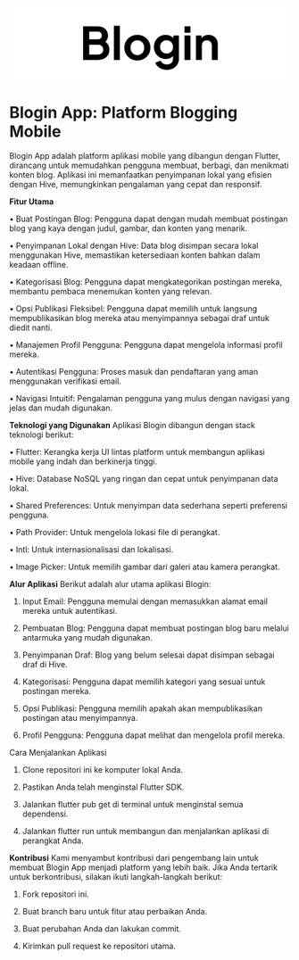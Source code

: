 ![Logo Aplikasi](./assets/images/logo.png)

# **Blogin App**: Platform Blogging Mobile
Blogin App adalah platform aplikasi mobile yang dibangun dengan Flutter, 
dirancang untuk memudahkan pengguna membuat, berbagi, dan menikmati konten blog. 
Aplikasi ini memanfaatkan penyimpanan lokal yang efisien dengan Hive, memungkinkan pengalaman yang 
cepat dan responsif.

**Fitur Utama**

• Buat Postingan Blog: Pengguna dapat dengan mudah membuat postingan blog yang kaya 
dengan judul, gambar, dan konten yang menarik.

• Penyimpanan Lokal dengan Hive: Data blog disimpan secara lokal menggunakan Hive, 
memastikan ketersediaan konten bahkan dalam keadaan offline.

• Kategorisasi Blog: Pengguna dapat mengkategorikan postingan mereka, membantu 
pembaca menemukan konten yang relevan.

• Opsi Publikasi Fleksibel: Pengguna dapat memilih untuk langsung mempublikasikan blog
 mereka atau menyimpannya sebagai draf untuk diedit nanti.

• Manajemen Profil Pengguna: Pengguna dapat mengelola informasi profil mereka.

• Autentikasi Pengguna: Proses masuk dan pendaftaran yang aman menggunakan verifikasi email.

• Navigasi Intuitif: Pengalaman pengguna yang mulus dengan navigasi yang jelas dan mudah digunakan.

**Teknologi yang Digunakan**
Aplikasi Blogin dibangun dengan stack teknologi berikut:

• Flutter: Kerangka kerja UI lintas platform untuk membangun aplikasi mobile yang indah dan berkinerja tinggi.

• Hive: Database NoSQL yang ringan dan cepat untuk penyimpanan data lokal.

• Shared Preferences: Untuk menyimpan data sederhana seperti preferensi pengguna.

• Path Provider: Untuk mengelola lokasi file di perangkat.

• Intl: Untuk internasionalisasi dan lokalisasi.

• Image Picker: Untuk memilih gambar dari galeri atau kamera perangkat.

**Alur Aplikasi**
Berikut adalah alur utama aplikasi Blogin:

1. Input Email: Pengguna memulai dengan memasukkan alamat email mereka untuk autentikasi.

2. Pembuatan Blog: Pengguna dapat membuat postingan blog baru melalui antarmuka yang mudah digunakan.

3. Penyimpanan Draf: Blog yang belum selesai dapat disimpan sebagai draf di Hive.

4. Kategorisasi: Pengguna dapat memilih kategori yang sesuai untuk postingan mereka.

5. Opsi Publikasi: Pengguna memilih apakah akan mempublikasikan postingan atau menyimpannya.

6. Profil Pengguna: Pengguna dapat melihat dan mengelola profil mereka.

Cara Menjalankan Aplikasi

1. Clone repositori ini ke komputer lokal Anda.

2. Pastikan Anda telah menginstal Flutter SDK.

3. Jalankan flutter pub get di terminal untuk menginstal semua dependensi.

4. Jalankan flutter run untuk membangun dan menjalankan aplikasi di perangkat Anda.

**Kontribusi**
Kami menyambut kontribusi dari pengembang lain untuk membuat Blogin App menjadi platform yang lebih baik. 
Jika Anda tertarik untuk berkontribusi, silakan ikuti langkah-langkah berikut:

1. Fork repositori ini.

2. Buat branch baru untuk fitur atau perbaikan Anda.

3. Buat perubahan Anda dan lakukan commit.

4. Kirimkan pull request ke repositori utama.
